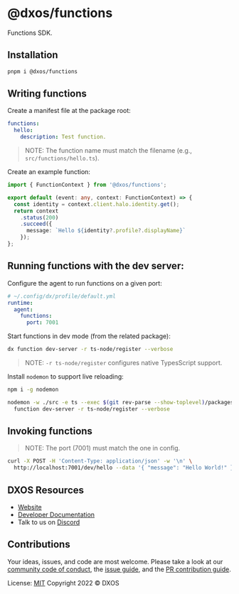 # @dxos/functions

Functions SDK.

## Installation

```bash
pnpm i @dxos/functions
```

## Writing functions

Create a manifest file at the package root:

```yaml
functions:
  hello:
    description: Test function.
```

> NOTE: The function name must match the filename (e.g., `src/functions/hello.ts`).

Create an example function:

```ts
import { FunctionContext } from '@dxos/functions';

export default (event: any, context: FunctionContext) => {
  const identity = context.client.halo.identity.get();
  return context
    .status(200)
    .succeed({ 
      message: `Hello ${identity?.profile?.displayName}` 
    });
};
```

## Running functions with the dev server:

Configure the agent to run functions on a given port:

```yaml
# ~/.config/dx/profile/default.yml
runtime:
  agent:
    functions:
      port: 7001
```

Start functions in dev mode (from the related package):

```bash
dx function dev-server -r ts-node/register --verbose
```

> NOTE: `-r ts-node/register` configures native TypesScript support.

Install `nodemon` to support live reloading:

```bash
npm i -g nodemon

nodemon -w ./src -e ts --exec $(git rev-parse --show-toplevel)/packages/devtools/cli/bin/dev \
  function dev-server -r ts-node/register --verbose
```

## Invoking functions

> NOTE: The port (7001) must match the one in config.

```bash
curl -X POST -H 'Content-Type: application/json' -w '\n' \
  http://localhost:7001/dev/hello --data '{ "message": "Hello World!" }' 
```

## DXOS Resources

- [Website](https://dxos.org)
- [Developer Documentation](https://docs.dxos.org)
- Talk to us on [Discord](https://discord.gg/eXVfryv3sW)

## Contributions

Your ideas, issues, and code are most welcome. Please take a look at our [community code of conduct](https://github.com/dxos/dxos/blob/main/CODE_OF_CONDUCT.md), the [issue guide](https://github.com/dxos/dxos/blob/main/CONTRIBUTING.md#submitting-issues), and the [PR contribution guide](https://github.com/dxos/dxos/blob/main/CONTRIBUTING.md#submitting-prs).

License: [MIT](./LICENSE) Copyright 2022 © DXOS
